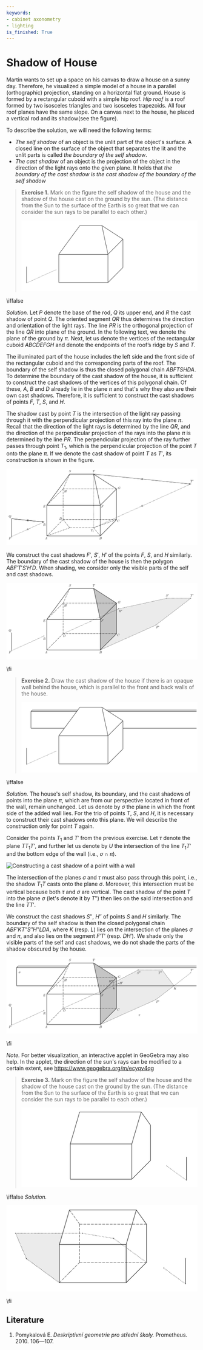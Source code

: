 ```yaml
---
keywords:
- cabinet axonometry
- lighting
is_finished: True
---
```


# Shadow of House

Martin wants to set up a space on his canvas to draw a house on a sunny day.
Therefore, he visualized a simple model of a house 
in a parallel (orthographic) projection, standing on a horizontal flat ground. 
House is formed by a rectangular cuboid with a simple hip roof.
*Hip roof* is a roof formed by two isosceles triangles and two 
isosceles trapezoids. All four roof planes have the same slope. On a canvas next to the house, he placed a vertical rod and its shadow(see the figure).

To describe the solution, we will need the following terms:

* *The self shadow* of an object is the unlit part of the object's surface.
A closed line on the surface of the object that separates the lit
and the unlit parts is called *the boundary of the self shadow*.
* *The cast shadow* of an object is the projection of the object
in the direction of the light rays onto the given plane.
It holds that *the boundary of the cast shadow is the cast shadow
of the boundary of the self shadow*

>**Exercise 1.** Mark on the figure  the self shadow of the house and 
>the shadow of the house cast on the ground by the sun. (The distance from the Sun to the surface of the Earth is so great that we can consider the sun rays to be parallel to each other.)
>
>![Model of a house with specified lighting](math4you_00017_zadani_a.jpg)

\iffalse

*Solution.* Let $P$ denote the base of the rod, $Q$ its upper end, and $R$ the cast shadow of point $Q$.
The oriented segment $QR$ thus determines the direction and orientation of the light rays.
The line $PR$ is the orthogonal projection of the line $QR$ into plane of the ground.
In the following text, we denote the plane of the ground by $\pi$. Next, let us denote the vertices of the rectangular cuboid $ABCDEFGH$ and denote the endpoints of the roof’s ridge by $S$ and $T$.

The illuminated part of the house includes the left side and the front side 
of the rectangular cuboid and the corresponding parts of the roof.
The boundary of the self shadow is thus the closed polygonal chain $ABFTSHDA$.
To determine the boundary of the cast shadow of the house, it is sufficient 
to construct the cast shadows of the vertices of this polygonal chain.
Of these, $A$, $B$ and $D$ already lie in the plane  $\pi$
and that's why they also are their own cast shadows. Therefore, 
it is sufficient to construct the cast shadows of points $F$, $T$, $S$, and $H$.

The shadow cast by point $T$ is the intersection of the light ray
passing through it with the perpendicular projection of this ray into
the plane $\pi$. Recall that the direction of the light rays is
determined by the line $QR$, and the direction of the
perpendicular projection of the rays into the plane $\pi$ is
determined by the line $PR$.
The perpendicular projection of the ray further passes through point $T_1$,
which is the perpendicular projection of the point $T$ onto the plane $\pi$.
If we denote the cast shadow of point $T$ as $T'$,
its construction is shown in the figure.

![Constructing the cast shadow of the point $T$](math4you_00017_reseni_a1.jpg)

We construct the cast shadows $F'$, $S'$, $H'$ of the points $F$, $S$,
and $H$ similarly.
The boundary of the cast shadow of the house is then the polygon $ABF'T'S'H'D$. 
When shading, we consider only the visible parts of the self and cast shadows.

![Cast shadow and self shadow of the house](math4you_00017_reseni_a2.jpg)

\fi

> **Exercise 2.** Draw the cast shadow of the house if there is an
> opaque wall behind the house, which is parallel to the front and
> back walls of the house.
>
> ![Model of a house with wall and lighting](math4you_00017_zadani_b.jpg)

\iffalse

*Solution.* The house's self shadow, its boundary, and the cast shadows of
points into the plane $\pi$, which are from our perspective located in front of the wall, remain unchanged.  Let us denote by $\sigma$
the plane in which the front side of the added wall lies.
For the trio of points $T$, $S$, and $H$, it is necessary to
construct their cast shadows onto this plane.  We will describe the
construction only for  point $T$ again.

Consider the points $T_1$ and $T'$ from the previous exercise. 
Let $\tau$ denote the plane $TT_1T'$, and further let us denote 
by $U$ the intersection of the line $T_1T'$ 
and the bottom edge of the wall (i.e., $\sigma\cap\pi$). 

![Constructing a cast shadow of a point with a
 wall](math4you_00017_reseni_b1.jpg)

The intersection of the planes $\sigma$ and $\tau$ must also pass
through this point, i.e., the shadow $T_1T$ casts onto the 
plane $\sigma$.
Moreover, this intersection must be vertical because both $\tau$ and
$\sigma$ are vertical.
The cast shadow of the point $T$ into the  plane $\sigma$ (let's denote it by $T''$)
then lies on the said intersection and the line $TT'$.

We construct the cast shadows $S''$, $H''$ of points $S$ and $H$
similarly.  The boundary of the self shadow is then the closed
polygonal chain $ABF'KT''S''H''LDA$, where $K$ (resp. $L$) lies on the
intersection of the planes $\sigma$ and $\pi$, and also lies on the
segment $F'T'$ (resp. $DH'$).  We shade only the visible parts
of the self and cast shadows, we do not shade the parts of the
shadow obscured by the house.

![The cast and self shadow of the whole house with the wall](math4you_00017_reseni_b2.jpg)

\fi

*Note.* For better visualization, an interactive applet in GeoGebra may also help. 
In the applet, the direction of the sun's rays can be modified to a certain extent, see https://www.geogebra.org/m/ecyqv4qg

>**Exercise 3.** Mark on the figure  the self shadow of the house and 
>the shadow of the house cast on the ground by the sun. (The distance from the Sun to the surface of the Earth is so great that we can consider the sun rays to be parallel to each other.)
>
>![Model of a house with specified lighting](00017_obr7.jpg)


\iffalse
*Solution.*

![Cast shadow and self shadow of the house](00017_obr8.jpg)

\fi

## Literature 

1. Pomykalová E. *Deskriptivní geometrie pro střední školy.* Prometheus. 2010. 106—107.
